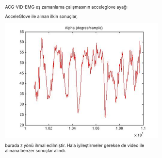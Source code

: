 ACG-VID-EMG eş zamanlama çalışmasının acceleglove ayağı

AcceleGlove ile alınan ilkin sonuçlar,

![alpha](https://github.com/19bal/heg/raw/master/elhizi/img/acceleglove_alpha.jpg)

burada `Z` yönü ihmal edilmiştir. Hala iyileştirmeler gerekse de video ile alınana benzer sonuçlar alındı.
